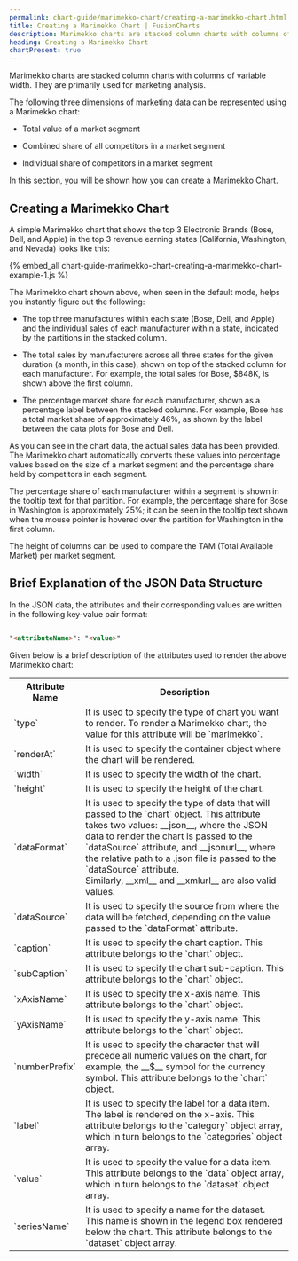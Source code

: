 ```yaml
---
permalink: chart-guide/marimekko-chart/creating-a-marimekko-chart.html
title: Creating a Marimekko Chart | FusionCharts
description: Marimekko charts are stacked column charts with columns of variable width. They are primarily used for marketing analysis.
heading: Creating a Marimekko Chart
chartPresent: true
---
```


Marimekko charts are stacked column charts with columns of variable width. They are primarily used for marketing analysis.

The following three dimensions of marketing data can be represented using a Marimekko chart:

* Total value of a market segment

* Combined share of all competitors in a market segment

* Individual share of competitors in a market segment

In this section, you will be shown how you can create a Marimekko Chart.

## Creating a Marimekko Chart

A simple Marimekko chart that shows the top 3 Electronic Brands (Bose, Dell, and Apple) in the top 3 revenue earning states (California, Washington, and Nevada) looks like this:

{% embed_all chart-guide-marimekko-chart-creating-a-marimekko-chart-example-1.js %}

The Marimekko chart shown above, when seen in the default mode, helps you instantly figure out the following:

* The top three manufactures within each state (Bose, Dell, and Apple) and the individual sales of each manufacturer within a state, indicated by the partitions in the stacked column.

* The total sales by manufacturers across all three states for the given duration (a month, in this case), shown on top of the stacked column for each manufacturer. For example, the total sales for Bose, $848K, is shown above the first column.

* The percentage market share for each manufacturer, shown as a percentage label between the stacked columns. For example, Bose has a total market share of approximately 46%, as shown by the label between the data plots for Bose and Dell.

As you can see in the chart data, the actual sales data has been provided. The Marimekko chart automatically converts these values into percentage values based on the size of a market segment and the percentage share held by competitors in each segment.

The percentage share of each manufacturer within a segment is shown in the tooltip text for that partition. For example, the percentage share for Bose in Washington is approximately 25%; it can be seen in the tooltip text shown when the mouse pointer is hovered over the partition for Washington in the first column.

The height of columns can be used to compare the TAM (Total Available Market) per market segment.

## Brief Explanation of the JSON Data Structure

In the JSON data, the attributes and their corresponding values are written in the following key-value pair format:

```html

"<attributeName>": "<value>"

```


Given below is a brief description of the attributes used to render the above Marimekko chart:

<table>
  <tr>
    <th>Attribute Name</th>
    <th>Description</th>
  </tr>
  <tr>
    <td>`type`</td>
    <td>It is used to specify the type of chart you want to render. To render a Marimekko chart, the value for this attribute will be `marimekko`.</td>
  </tr>
  <tr>
    <td>`renderAt`</td>
    <td>It is used to specify the container object where the chart will be rendered.</td>
  </tr>
  <tr>
    <td>`width`</td>
    <td>It is used to specify the width of the chart.</td>
  </tr>
  <tr>
    <td>`height`</td>
    <td>It is used to specify the height of the chart.</td>
  </tr>
  <tr>
    <td>`dataFormat`</td>
    <td>It is used to specify the type of data that will passed to the `chart` object. This attribute takes two values: __json__, where the JSON data to render the chart is passed to the `dataSource` attribute, and __jsonurl__, where the relative path to a .json file is passed to the `dataSource` attribute. <br> Similarly, __xml__ and __xmlurl__ are also valid values. </td>
  </tr>
  <tr>
    <td>`dataSource`</td>
    <td>It is used to specify the source from where the data will be fetched, depending on the value passed to the `dataFormat` attribute.</td>
  </tr>
  <tr>
    <td>`caption`</td>
    <td>It is used to specify the chart caption. This attribute belongs to the `chart` object.</td>
  </tr>
  <tr>
    <td>`subCaption`</td>
    <td>It is used to specify the chart sub-caption. This attribute belongs to the `chart` object.</td>
  </tr>
  <tr>
    <td>`xAxisName`</td>
    <td>It is used to specify the x-axis name. This attribute belongs to the `chart` object.</td>
  </tr>
  <tr>
    <td>`yAxisName`</td>
    <td>It is used to specify the y-axis name. This attribute belongs to the `chart` object.</td>
  </tr>
  <tr>
    <td>`numberPrefix`</td>
    <td>It is used to specify the character that will precede all numeric values on the chart, for example, the __$__ symbol for the currency symbol. This attribute belongs to the `chart` object.</td>
  </tr>
  <tr>
    <td>`label`</td>
    <td>It is used to specify the label for a data item. The label is rendered on the x-axis. This attribute belongs to the `category` object array, which in turn belongs to the `categories` object array.</td>
  </tr>
  <tr>
    <td>`value`</td>
    <td>It is used to specify the value for a data item. This attribute belongs to the `data` object array, which in turn belongs to the `dataset` object array.</td>
  </tr>
  <tr>
    <td>`seriesName`</td>
    <td>It is used to specify a name for the dataset. This name is shown in the legend box rendered below the chart. This attribute belongs to the `dataset` object array.</td>
  </tr>
</table>